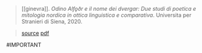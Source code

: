 > [[ginevra]]. *Odino Alfǫðr e il nome dei dvergar: Due studi di poetica e mitologia nordica in ottica linguistica e comparativa*. Universita per Stranieri di Siena, 2020. 

> [source](https://dadr.unistrasi.it/public/articoli/384/GINEVRA_volume_completo.pdf)
> [pdf](r-ginevra2020-odin.pdf)

#IMPORTANT 